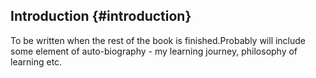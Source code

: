 ## Introduction {#introduction}

To be written when the rest of the book is finished.Probably will include some element of auto-biography - my learning journey, philosophy of learning etc.